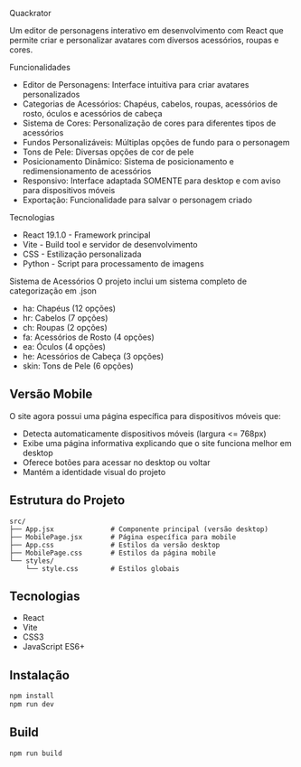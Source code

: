
Quackrator

Um editor de personagens interativo em desenvolvimento com React que permite criar e personalizar avatares com diversos acessórios, roupas e cores.

Funcionalidades
- Editor de Personagens: Interface intuitiva para criar avatares personalizados
- Categorias de Acessórios: Chapéus, cabelos, roupas, acessórios de rosto, óculos e acessórios de cabeça
- Sistema de Cores: Personalização de cores para diferentes tipos de acessórios
- Fundos Personalizáveis: Múltiplas opções de fundo para o personagem
- Tons de Pele: Diversas opções de cor de pele
- Posicionamento Dinâmico: Sistema de posicionamento e redimensionamento de acessórios
- Responsivo: Interface adaptada SOMENTE para desktop e com aviso para dispositivos móveis
- Exportação: Funcionalidade para salvar o personagem criado

Tecnologias

- React 19.1.0 - Framework principal
- Vite - Build tool e servidor de desenvolvimento
- CSS - Estilização personalizada
- Python - Script para processamento de imagens

Sistema de Acessórios
O projeto inclui um sistema completo de categorização em .json

- ha: Chapéus (12 opções)
- hr: Cabelos (7 opções)
- ch: Roupas (2 opções)
- fa: Acessórios de Rosto (4 opções)
- ea: Óculos (4 opções)
- he: Acessórios de Cabeça (3 opções)
- skin: Tons de Pele (6 opções)

## Versão Mobile

O site agora possui uma página específica para dispositivos móveis que:

- Detecta automaticamente dispositivos móveis (largura <= 768px)
- Exibe uma página informativa explicando que o site funciona melhor em desktop
- Oferece botões para acessar no desktop ou voltar
- Mantém a identidade visual do projeto

## Estrutura do Projeto

```
src/
├── App.jsx              # Componente principal (versão desktop)
├── MobilePage.jsx       # Página específica para mobile
├── App.css              # Estilos da versão desktop
├── MobilePage.css       # Estilos da página mobile
└── styles/
    └── style.css        # Estilos globais
```

## Tecnologias

- React
- Vite
- CSS3
- JavaScript ES6+

## Instalação

```bash
npm install
npm run dev
```

## Build

```bash
npm run build
```
